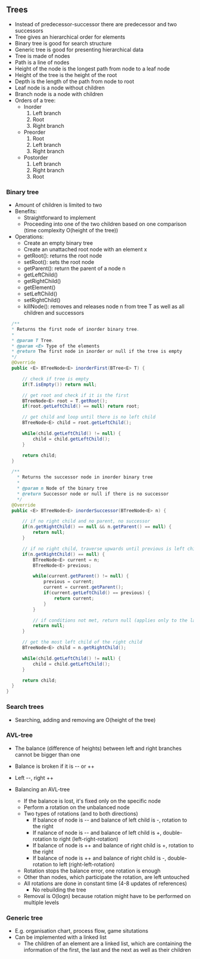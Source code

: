 ## Trees

- Instead of predecessor-successor there are predecessor and two successors
- Tree gives an hierarchical order for elements
- Binary tree is good for search structure
- Generic tree is good for presenting hierarchical data
- Tree is made of nodes
- Path is a line of nodes
- Height of the node is the longest path from node to a leaf node
- Height of the tree is the height of the root
- Depth is the length of the path from node to root
- Leaf node is a node without children
- Branch node is a node with children
- Orders of a tree:
  - Inorder
    1. Left branch
    2. Root
    3. Right branch
  - Preorder
    1. Root
    2. Left branch
    3. Right branch
  - Postorder
    1. Left branch
    2. Right branch
    3. Root

### Binary tree

- Amount of children is limited to two
- Benefits:
  - Straightforward to implement
  - Proceeding into one of the two children based on one comparison (time complexity O(height of the tree))
- Operations:
  - Create an empty binary tree
  - Create an unattached root node with an element x
  - getRoot(): returns the root node
  - setRoot(): sets the root node
  - getParent(): return the parent of a node n
  - getLeftChild()
  - getRightChild()
  - getElement()
  - setLeftChild()
  - setRightChild()
  - killNode(): removes and releases node n from tree T as well as all children and successors

```java
  /**
  * Returns the first node of inorder binary tree.
  *
  * @param T Tree.
  * @param <E> Type of the elements
  * @return The first node in inorder or null if the tree is empty
  */
  @Override
  public <E> BTreeNode<E> inorderFirst(BTree<E> T) {

      // check if tree is empty
      if(T.isEmpty()) return null;

      // get root and check if it is the first
      BTreeNode<E> root = T.getRoot();
      if(root.getLeftChild() == null) return root;

      // get child and loop until there is no left child
      BTreeNode<E> child = root.getLeftChild();

      while(child.getLeftChild() != null) {
          child = child.getLeftChild();
      }

      return child;
  }

  /**
    * Returns the successor node in inorder binary tree
    *
    * @param n Node of the binary tree
    * @return Successor node or null if there is no successor
    */
  @Override
  public <E> BTreeNode<E> inorderSuccessor(BTreeNode<E> n) {

      // if no right child and no parent, no successor
      if(n.getRightChild() == null && n.getParent() == null) {
          return null;
      }

      // if no right child, traverse upwards until previous is left child of parent
      if(n.getRightChild() == null) {
          BTreeNode<E> current = n;
          BTreeNode<E> previous;

          while(current.getParent() != null) {
              previous = current;
              current = current.getParent();
              if(current.getLeftChild() == previous) {
                  return current;
              }
          }

          // if conditions not met, return null (applies only to the last node of the tree)
          return null;
      }

      // get the most left child of the right child
      BTreeNode<E> child = n.getRightChild();

      while(child.getLeftChild() != null) {
          child = child.getLeftChild();
      }

      return child;
  }
}

```

### Search trees

- Searching, adding and removing are O(height of the tree)

### AVL-tree

- The balance (difference of heights) between left and right branches cannot be bigger than one
- Balance is broken if it is -- or ++
- Left --, right ++
- Balancing an AVL-tree

  - If the balance is lost, it's fixed only on the specific node
  - Perform a rotation on the unbalanced node
  - Two types of rotations (and to both directions)
    - If balance of node is -- and balance of left child is -, rotation to the right
    - If nalance of node is -- and balance of left child is +, double-rotation to right (left-right-rotation)
    - If balance of node is ++ and balance of right child is +, rotation to the right
    - If balance of node is ++ and balance of right child is -, double-rotation to left (right-left-rotation)
  - Rotation stops the balance error, one rotation is enough
  - Other than nodes, which participate the rotation, are left untouched
  - All rotations are done in constant time (4-8 updates of references)
    - No rebuilding the tree
  - Removal is O(logn) because rotation might have to be performed on multiple levels

### Generic tree

- E.g. organisation chart, process flow, game situtations
- Can be implemented with a linked list
  - The children of an element are a linked list, which are containing the information of the first, the last and the next as well as their children
